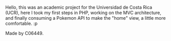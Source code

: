 Hello, this was an academic project for the Universidad de Costa Rica (UCR), here I took my first steps in PHP, working on the MVC architecture, and finally consuming a Pokemon API to make the "home" view, a little more comfortable. :p

Made by C06449.
